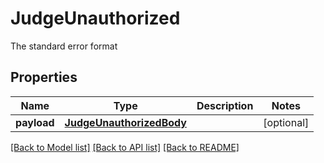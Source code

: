 # JudgeUnauthorized

The standard error format
## Properties
Name | Type | Description | Notes
------------ | ------------- | ------------- | -------------
**payload** | [**JudgeUnauthorizedBody**](JudgeUnauthorizedBody.md) |  | [optional] 

[[Back to Model list]](../README.md#documentation-for-models) [[Back to API list]](../README.md#documentation-for-api-endpoints) [[Back to README]](../README.md)


